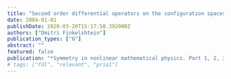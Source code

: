 ```yaml
---
title: "Second order differential operators on the configuration spaces"
date: 2004-01-01
publishDate: 2020-03-20T15:17:50.392000Z
authors: ["Dmitri Finkelshtein"]
publication_types: ["6"]
abstract: ""
featured: false
publication: "*Symmetry in nonlinear mathematical physics. Part 1, 2, 3*"
# tags: ["fdl", "relevant", "prio1"]
---
```


